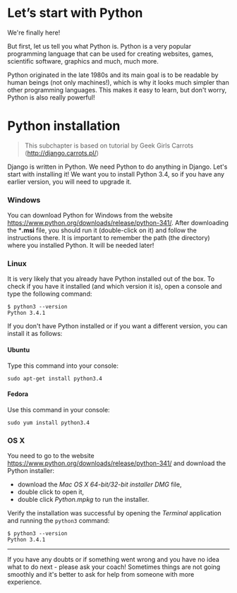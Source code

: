 # Let’s start with Python

We're finally here!

But first, let us tell you what Python is. Python is a very popular programming language that can be used for creating websites, games, scientific software, graphics and much, much more.

Python originated in the late 1980s and its main goal is to be readable by human beings (not only machines!), which is why it looks much simpler than other programming languages. This makes it easy to learn, but don't worry, Python is also really powerful!

# Python installation

> This subchapter is based on tutorial by Geek Girls Carrots (http://django.carrots.pl/)

Django is written in Python. We need Python to do anything in Django. Let's start with installing it! We want you to install Python 3.4, so if you have any earlier version, you will need to upgrade it.

### Windows

You can download Python for Windows from the website https://www.python.org/downloads/release/python-341/. After downloading the ***.msi** file, you should run it (double-click on it) and follow the instructions there. It is important to remember the path (the directory) where you installed Python. It will be needed later!

### Linux

It is very likely that you already have Python installed out of the box. To check if you have it installed (and which version it is), open a console and type the following command:

    $ python3 --version
    Python 3.4.1

If you don't have Python installed or if you want a different version, you can install it as follows:

#### Ubuntu

Type this command into your console:

    sudo apt-get install python3.4

#### Fedora

Use this command in your console:

    sudo yum install python3.4

### OS X

You need to go to the website https://www.python.org/downloads/release/python-341/ and download the Python installer:

* download the *Mac OS X 64-bit/32-bit installer* *DMG* file,
* double click to open it,
* double click *Python.mpkg* to run the installer.

Verify the installation was successful by opening the *Terminal* application and running the `python3` command:

    $ python3 --version
    Python 3.4.1

----

If you have any doubts or if something went wrong and you have no idea what to do next - please ask your coach! Sometimes things are not going smoothly and it's better to ask for help from someone with more experience.
